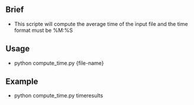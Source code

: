 Brief
-----
- This scripte will compute the average time of the input file and the time format must be %M:%S

Usage
-----
- python compute_time.py {file-name}

Example
-------
- python compute_time.py timeresults
